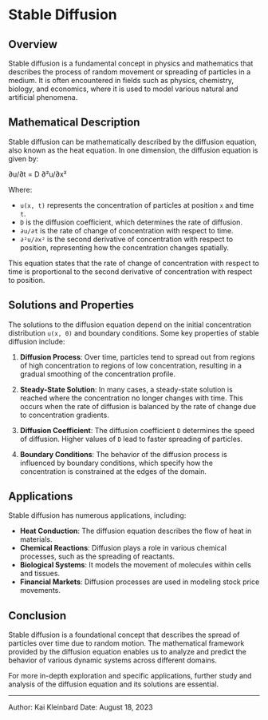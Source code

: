 # Stable Diffusion

## Overview

Stable diffusion is a fundamental concept in physics and mathematics that describes the process of random movement or spreading of particles in a medium. It is often encountered in fields such as physics, chemistry, biology, and economics, where it is used to model various natural and artificial phenomena.

## Mathematical Description

Stable diffusion can be mathematically described by the diffusion equation, also known as the heat equation. In one dimension, the diffusion equation is given by:

∂u/∂t = D ∂²u/∂x²


Where:
- `u(x, t)` represents the concentration of particles at position `x` and time `t`.
- `D` is the diffusion coefficient, which determines the rate of diffusion.
- `∂u/∂t` is the rate of change of concentration with respect to time.
- `∂²u/∂x²` is the second derivative of concentration with respect to position, representing how the concentration changes spatially.

This equation states that the rate of change of concentration with respect to time is proportional to the second derivative of concentration with respect to position.

## Solutions and Properties

The solutions to the diffusion equation depend on the initial concentration distribution `u(x, 0)` and boundary conditions. Some key properties of stable diffusion include:

1. **Diffusion Process**: Over time, particles tend to spread out from regions of high concentration to regions of low concentration, resulting in a gradual smoothing of the concentration profile.

2. **Steady-State Solution**: In many cases, a steady-state solution is reached where the concentration no longer changes with time. This occurs when the rate of diffusion is balanced by the rate of change due to concentration gradients.

3. **Diffusion Coefficient**: The diffusion coefficient `D` determines the speed of diffusion. Higher values of `D` lead to faster spreading of particles.

4. **Boundary Conditions**: The behavior of the diffusion process is influenced by boundary conditions, which specify how the concentration is constrained at the edges of the domain.

## Applications

Stable diffusion has numerous applications, including:

- **Heat Conduction**: The diffusion equation describes the flow of heat in materials.
- **Chemical Reactions**: Diffusion plays a role in various chemical processes, such as the spreading of reactants.
- **Biological Systems**: It models the movement of molecules within cells and tissues.
- **Financial Markets**: Diffusion processes are used in modeling stock price movements.

## Conclusion

Stable diffusion is a foundational concept that describes the spread of particles over time due to random motion. The mathematical framework provided by the diffusion equation enables us to analyze and predict the behavior of various dynamic systems across different domains.

For more in-depth exploration and specific applications, further study and analysis of the diffusion equation and its solutions are essential.

---
Author: Kai Kleinbard
Date: August 18, 2023
